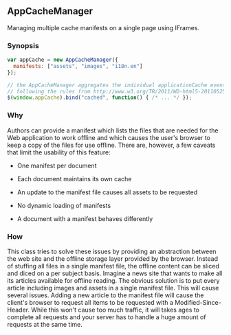 ## AppCacheManager

Managing multiple cache manifests on a single page using IFrames.

### Synopsis

````javascript
var appCache = new AppCacheManager({
  manifests: ["assets", "images", "i18n.en"]
});

// the AppCacheManager aggregates the individual applicationCache events
// following the rules from http://www.w3.org/TR/2011/WD-html5-20110525/offline.html#appcacheevents
$(window.appCache).bind("cached", function() { /* ... */ });
````

### Why

Authors can provide a manifest which lists the files that are needed for the Web application to work offline and which causes the user's browser to keep a copy of the files for use offline.
There are, however, a few caveats that limit the usability of this feature:

* One manifest per document

* Each document maintains its own cache

* An update to the manifest file causes all assets to be requested

* No dynamic loading of manifests

* A document with a manifest behaves differently

### How

This class tries to solve these issues by providing an abstraction between the web site and the offline storage layer provided by the browser.
Instead of stuffing all files in a single manifest file, the offline content can be sliced and diced on a per subject basis. Imagine a news site that wants to make all its articles available for offline reading. The obvious solution is to put every article including images and assets in a single manifest file. This will cause several issues. Adding a new article to the manifest file will cause the client's browser to request all items to be requested with a Modified-Since-Header. While this won't cause too much traffic, it will takes ages to complete all requests and your server has to handle a huge amount of requests at the same time.
